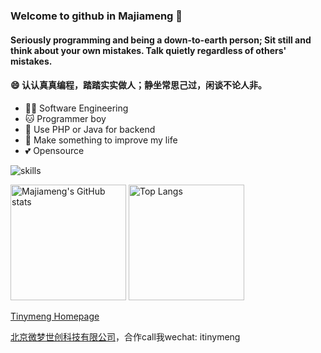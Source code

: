 ### Welcome to github in Majiameng 👋


#### Seriously programming and being a down-to-earth person; Sit still and think about your own mistakes. Talk quietly regardless of others' mistakes.
#### 😄 认认真真编程，踏踏实实做人；静坐常思己过，闲谈不论人非。

- 👩‍💻 Software Engineering
- 🐱 Programmer boy
- 📝 Use PHP or Java for backend
- 🌟 Make something to improve my life
- 💕 Opensource


![skills](https://skillicons.dev/icons?i=bash,cs,cloudflare,css,docker,dotnet,electron,express,git,github,html,js,linux,md,mongodb,nextjs,nodejs,ps,postgres,pr,prisma,py,raspberrypi,react,redis,regex,sass,stackoverflow,ts,visualstudio,vscode,vue,workers)

<img src="https://github-readme-stats-one-bice.vercel.app/api?username=majiameng&count_private=true&theme=calm&show_icons=true&include_all_commits=true&role=OWNER,ORGANIZATION_MEMBER,COLLABORATOR" alt="Majiameng's GitHub stats" height="185px" /> <img src="https://github-readme-stats-one-bice.vercel.app/api/top-langs/?username=majiameng&layout=compact&langs_count=8&theme=calm&role=OWNER,ORGANIZATION_MEMBER" alt="Top Langs" height="185px" />



[Tinymeng Homepage](http://majiameng.com)

[北京微梦世创科技有限公司](http://bjwmsc.com)，合作call我wechat: itinymeng
